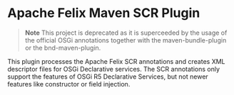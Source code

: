 # Apache Felix Maven SCR Plugin

> **Note** This project is deprecated as it is superceeded by the usage of the official OSGi annotations together with the maven-bundle-plugin or the bnd-maven-plugin. 

This plugin processes the Apache Felix SCR annotations and creates XML descriptor files for OSGi Declarative services. The SCR annotations only support the features of OSGi R5 Declarative Services, but not newer features like constructor or field injection.
